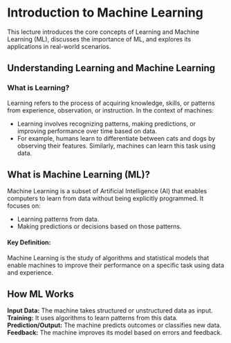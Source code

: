 # Introduction to Machine Learning

This lecture introduces the core concepts of Learning and Machine Learning (ML), discusses the importance of ML, and explores its applications in real-world scenarios.

## Understanding Learning and Machine Learning

### What is Learning?

Learning refers to the process of acquiring knowledge, skills, or patterns from experience, observation, or instruction. In the context of machines:

- Learning involves recognizing patterns, making predictions, or improving performance over time based on data.
- For example, humans learn to differentiate between cats and dogs by observing their features. Similarly, machines can learn this task using 
        data.

## What is Machine Learning (ML)?

Machine Learning is a subset of Artificial Intelligence (AI) that enables computers to learn from data without being explicitly programmed. It focuses on:

- Learning patterns from data.
- Making predictions or decisions based on those patterns.
  
#### Key Definition:

Machine Learning is the study of algorithms and statistical models that enable machines to improve their performance on a specific task using data and experience.

## How ML Works

**Input Data:** The machine takes structured or unstructured data as input.
**Training:** It uses algorithms to learn patterns from this data.
**Prediction/Output:** The machine predicts outcomes or classifies new data.
**Feedback:** The machine improves its model based on errors and feedback.

